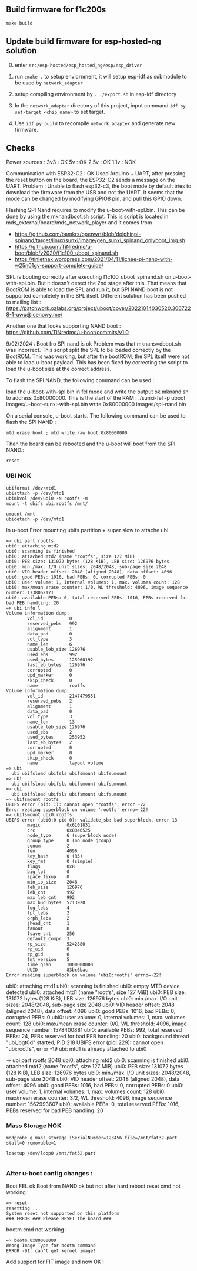 ## Build firmware for f1c200s

`make build`

## Update build firmware for esp-hosted-ng solution

0. enter `src/esp-hosted/esp_hosted_ng/esp/esp_driver`

1. run `cmake .` to setup enviornment, it will setup esp-idf as submodule to be used by `network_adapter`

2. setup compiling environment by `. ./export.sh` in esp-idf directory

3. In the `network_adapter` directory of this project, input command `idf.py set-target <chip_name>` to set target.

4. Use `idf.py build` to recompile `network_adapter` and generate new firmware.

## Checks

Power sources : 
3v3 : OK
5v : OK
2.5v : OK
1.1v : NOK

Communication with ESP32-C2 : OK
Used Arduino + UART, after pressing the reset button on the board, the ESP32-C2 sends a message on the UART.
Problem : Unable to flash esp32-c3, the boot mode by default tries to download the firmware from the USB and not the UART. It seems that the mode can be changed by modifying GPIO8 pin. and pull this GPIO down.

Flashing SPI Nand requires to modify the u-boot-with-spl.bin. This can be done by using the mknandboot.sh script. This is script is located in mds_external/board/mds_network_player and it comes from 
- https://github.com/bamkrs/openwrt/blob/dolphinpi-spinand/target/linux/sunxi/image/gen_sunxi_spinand_onlyboot_img.sh
- https://github.com/TiNredmc/u-boot/blob/v2020/f1c100_uboot_spinand.sh
- https://tinlethax.wordpress.com/2021/04/11/lichee-pi-nano-with-w25n01gv-support-complete-guide/

SPL is booting correctly after executing f1c100_uboot_spinand.sh on u-boot-with-spl.bin. But it doesn't detect the 2nd stage after this. 
That means that BootROM is able to load the SPL and run it, but SPI NAND boot is not supported completely in the SPL itself.
Different solution has been pushed to mailing list : https://patchwork.ozlabs.org/project/uboot/cover/20221014030520.3067228-1-uwu@icenowy.me/

Another one that looks supporting NAND boot : https://github.com/TiNredmc/u-boot/commits/v1.0

9/02/2024 : Boot fro SPI nand is ok
Problem was that mknans=dboot.sh was incorrect. This script split the SPL to be loaded correctly by the BootROM. This was working, but after the bootROM, the SPL itself were not able to load u-boot payload. This has been fixed by correcting the script to load the u-boot size at the correct address.

To flash the SPI NAND, the following command can be used : 

load the u-boot-with-spl.bin in fel mode and write the output ok mknand.sh to address 0x80000000. This is the start of the RAM : 
./sunxi-fel -p uboot images/u-boot-sunxi-with-spl.bin write 0x80000000 images/spi-nand.bin

On a serial console, u-boot starts. The following command can be used to flash the SPI NAND :
```
mtd erase boot ; mtd write.raw boot 0x80000000
```
Then the board can be rebooted and the u-boot will boot from the SPI NAND.: 
```
reset
```


### UBI NOK
```
ubiformat /dev/mtd1
ubiattach -p /dev/mtd1
ubimkvol /dev/ubi0 -N rootfs -m
mount -t ubifs ubi:rootfs /mnt/

umount /mnt
ubidetach -p /dev/mtd1
```

In u-boot
Error mounting ubifs partition + super slow to attache ubi 
```
=> ubi part rootfs
ubi0: attaching mtd2
ubi0: scanning is finished
ubi0: attached mtd2 (name "rootfs", size 127 MiB)
ubi0: PEB size: 131072 bytes (128 KiB), LEB size: 126976 bytes
ubi0: min./max. I/O unit sizes: 2048/2048, sub-page size 2048
ubi0: VID header offset: 2048 (aligned 2048), data offset: 4096
ubi0: good PEBs: 1016, bad PEBs: 0, corrupted PEBs: 0
ubi0: user volume: 1, internal volumes: 1, max. volumes count: 128
ubi0: max/mean erase counter: 1/0, WL threshold: 4096, image sequence number: 1738062171
ubi0: available PEBs: 0, total reserved PEBs: 1016, PEBs reserved for bad PEB handling: 20
=> ubi info l
Volume information dump:
        vol_id          0
        reserved_pebs   992
        alignment       1
        data_pad        0
        vol_type        3
        name_len        6
        usable_leb_size 126976
        used_ebs        992
        used_bytes      125960192
        last_eb_bytes   126976
        corrupted       0
        upd_marker      0
        skip_check      0
        name            rootfs
Volume information dump:
        vol_id          2147479551
        reserved_pebs   2
        alignment       1
        data_pad        0
        vol_type        3
        name_len        13
        usable_leb_size 126976
        used_ebs        2
        used_bytes      253952
        last_eb_bytes   2
        corrupted       0
        upd_marker      0
        skip_check      0
        name            layout volume
=> ubi     
  ubi ubifsload ubifsls ubifsmount ubifsumount
=> ubi
  ubi ubifsload ubifsls ubifsmount ubifsumount
=> ubi
  ubi ubifsload ubifsls ubifsmount ubifsumount
=> ubifsmount rootfs
UBIFS error (pid: 1): cannot open "rootfs", error -22
Error reading superblock on volume 'rootfs' errno=-22!
=> ubifsmount ubi0:rootfs
UBIFS error (ubi0:0 pid 0): validate_sb: bad superblock, error 13
        magic          0x6101831
        crc            0x83e6525
        node_type      6 (superblock node)
        group_type     0 (no node group)
        sqnum          2
        len            4096
        key_hash       0 (R5)
        key_fmt        0 (simple)
        flags          0x8
        big_lpt        0
        space_fixup    0
        min_io_size    2048
        leb_size       126976
        leb_cnt        992
        max_leb_cnt    992
        max_bud_bytes  5713920
        log_lebs       4
        lpt_lebs       2
        orph_lebs      2
        jhead_cnt      1
        fanout         8
        lsave_cnt      256
        default_compr  3
        rp_size        5242880
        rp_uid         0
        rp_gid         0
        fmt_version    5
        time_gran      1000000000
        UUID           83bc6bac
Error reading superblock on volume 'ubi0:rootfs' errno=-22!

```


ubi0: attaching mtd1
ubi0: scanning is finished
ubi0: empty MTD device detected
ubi0: attached mtd1 (name "rootfs", size 127 MiB)
ubi0: PEB size: 131072 bytes (128 KiB), LEB size: 126976 bytes
ubi0: min./max. I/O unit sizes: 2048/2048, sub-page size 2048
ubi0: VID header offset: 2048 (aligned 2048), data offset: 4096
ubi0: good PEBs: 1016, bad PEBs: 0, corrupted PEBs: 0
ubi0: user volume: 0, internal volumes: 1, max. volumes count: 128
ubi0: max/mean erase counter: 0/0, WL threshold: 4096, image sequence number: 1578400881
ubi0: available PEBs: 992, total reserved PEBs: 24, PEBs reserved for bad PEB handling: 20
ubi0: background thread "ubi_bgt0d" started, PID 218
UBIFS error (pid: 229): cannot open "ubi:rootfs", error -19
ubi: mtd1 is already attached to ubi0


=> ubi part rootfs 2048
ubi0: attaching mtd2
ubi0: scanning is finished
ubi0: attached mtd2 (name "rootfs", size 127 MiB)
ubi0: PEB size: 131072 bytes (128 KiB), LEB size: 126976 bytes
ubi0: min./max. I/O unit sizes: 2048/2048, sub-page size 2048
ubi0: VID header offset: 2048 (aligned 2048), data offset: 4096
ubi0: good PEBs: 1016, bad PEBs: 0, corrupted PEBs: 0
ubi0: user volume: 1, internal volumes: 1, max. volumes count: 128
ubi0: max/mean erase counter: 3/2, WL threshold: 4096, image sequence number: 1562993607
ubi0: available PEBs: 0, total reserved PEBs: 1016, PEBs reserved for bad PEB handling: 20

### Mass Storage NOK
```
modprobe g_mass_storage iSerialNumber=123456 file=/mnt/fat32.part stall=0 removable=1

losetup /dev/loop0 /mnt/fat32.part


``` 
### After u-boot config changes :

Boot FEL ok
Boot from NAND ok but not after hard reboot
reset cmd not working :
```
=> reset
resetting ...
System reset not supported on this platform
### ERROR ### Please RESET the board ###
```
bootm cmd not working :
```
=> bootm 0x80000000
Wrong Image Type for bootm command
ERROR -91: can't get kernel image!
```

Add support for FIT image and now OK !
